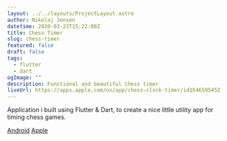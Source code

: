 ```yaml
---
layout: ../../layouts/ProjectLayout.astro
author: Nikolaj Jensen
datetime: 2020-03-23T15:22:00Z
title: Chess Timer
slug: chess-timer
featured: false
draft: false
tags:
  - flutter
  - dart
ogImage: ""
description: Functional and beautiful chess timer
liveUrl: https://apps.apple.com/us/app/chess-clock-timer/id1546595452
---
```


Application i built using Flutter & Dart, to create a nice little utility app for timing chess games.

[Android](https://play.google.com/store/apps/details?id=com.nikolajjsj.chessclock)
[Apple](https://apps.apple.com/us/app/chess-clock-timer/id1546595452)
